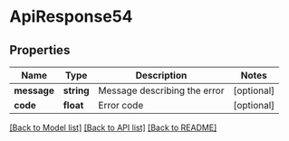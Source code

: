 # ApiResponse54

## Properties
Name | Type | Description | Notes
------------ | ------------- | ------------- | -------------
**message** | **string** | Message describing the error | [optional] 
**code** | **float** | Error code | [optional] 

[[Back to Model list]](../README.md#documentation-for-models) [[Back to API list]](../README.md#documentation-for-api-endpoints) [[Back to README]](../README.md)


